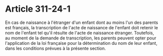 # Article 311-24-1

En cas de naissance à l'étranger d'un enfant dont au moins l'un des parents est français, la transcription de l'acte de naissance de l'enfant doit retenir le nom de l'enfant tel qu'il résulte de l'acte de naissance étranger. Toutefois, au moment de la demande de transcription, les parents peuvent opter pour l'application de la loi française pour la détermination du nom de leur enfant, dans les conditions prévues à la présente section.
